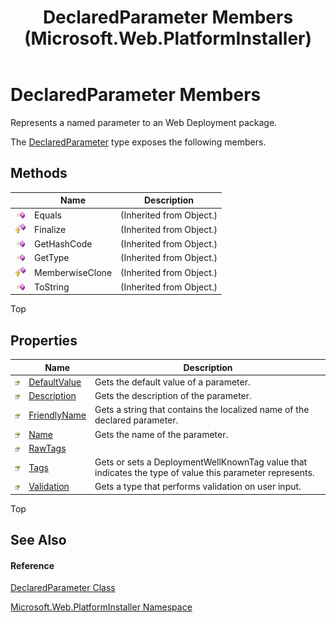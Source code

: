﻿---
title: DeclaredParameter Members (Microsoft.Web.PlatformInstaller)
TOCTitle: DeclaredParameter Members
ms:assetid: AllMembers.T:Microsoft.Web.PlatformInstaller.DeclaredParameter
ms:mtpsurl: https://msdn.microsoft.com/en-us/library/microsoft.web.platforminstaller.declaredparameter_members(v=VS.90)
ms:contentKeyID: 22049633
ms.date: 05/02/2012
mtps_version: v=VS.90
---

# DeclaredParameter Members

Represents a named parameter to an Web Deployment package.

The [DeclaredParameter](declaredparameter-class-microsoft-web-platforminstaller.md) type exposes the following members.

## Methods

<table>
<thead>
<tr class="header">
<th> </th>
<th>Name</th>
<th>Description</th>
</tr>
</thead>
<tbody>
<tr class="odd">
<td><img src="images/Dd565996.pubmethod(en-us,VS.90).gif" title="Public method" alt="Public method" /></td>
<td>Equals</td>
<td>(Inherited from Object.)</td>
</tr>
<tr class="even">
<td><img src="images/Dd565996.protmethod(en-us,VS.90).gif" title="Protected method" alt="Protected method" /></td>
<td>Finalize</td>
<td>(Inherited from Object.)</td>
</tr>
<tr class="odd">
<td><img src="images/Dd565996.pubmethod(en-us,VS.90).gif" title="Public method" alt="Public method" /></td>
<td>GetHashCode</td>
<td>(Inherited from Object.)</td>
</tr>
<tr class="even">
<td><img src="images/Dd565996.pubmethod(en-us,VS.90).gif" title="Public method" alt="Public method" /></td>
<td>GetType</td>
<td>(Inherited from Object.)</td>
</tr>
<tr class="odd">
<td><img src="images/Dd565996.protmethod(en-us,VS.90).gif" title="Protected method" alt="Protected method" /></td>
<td>MemberwiseClone</td>
<td>(Inherited from Object.)</td>
</tr>
<tr class="even">
<td><img src="images/Dd565996.pubmethod(en-us,VS.90).gif" title="Public method" alt="Public method" /></td>
<td>ToString</td>
<td>(Inherited from Object.)</td>
</tr>
</tbody>
</table>


Top

## Properties

<table>
<thead>
<tr class="header">
<th> </th>
<th>Name</th>
<th>Description</th>
</tr>
</thead>
<tbody>
<tr class="odd">
<td><img src="images/Dd565996.pubproperty(en-us,VS.90).gif" title="Public property" alt="Public property" /></td>
<td><a href="declaredparameter-defaultvalue-property-microsoft-web-platforminstaller.md">DefaultValue</a></td>
<td>Gets the default value of a parameter.</td>
</tr>
<tr class="even">
<td><img src="images/Dd565996.pubproperty(en-us,VS.90).gif" title="Public property" alt="Public property" /></td>
<td><a href="declaredparameter-description-property-microsoft-web-platforminstaller.md">Description</a></td>
<td>Gets the description of the parameter.</td>
</tr>
<tr class="odd">
<td><img src="images/Dd565996.pubproperty(en-us,VS.90).gif" title="Public property" alt="Public property" /></td>
<td><a href="declaredparameter-friendlyname-property-microsoft-web-platforminstaller.md">FriendlyName</a></td>
<td>Gets a string that contains the localized name of the declared parameter.</td>
</tr>
<tr class="even">
<td><img src="images/Dd565996.pubproperty(en-us,VS.90).gif" title="Public property" alt="Public property" /></td>
<td><a href="declaredparameter-name-property-microsoft-web-platforminstaller.md">Name</a></td>
<td>Gets the name of the parameter.</td>
</tr>
<tr class="odd">
<td><img src="images/Dd565996.pubproperty(en-us,VS.90).gif" title="Public property" alt="Public property" /></td>
<td><a href="declaredparameter-rawtags-property-microsoft-web-platforminstaller.md">RawTags</a></td>
<td></td>
</tr>
<tr class="even">
<td><img src="images/Dd565996.pubproperty(en-us,VS.90).gif" title="Public property" alt="Public property" /></td>
<td><a href="declaredparameter-tags-property-microsoft-web-platforminstaller.md">Tags</a></td>
<td>Gets or sets a DeploymentWellKnownTag value that indicates the type of value this parameter represents.</td>
</tr>
<tr class="odd">
<td><img src="images/Dd565996.pubproperty(en-us,VS.90).gif" title="Public property" alt="Public property" /></td>
<td><a href="declaredparameter-validation-property-microsoft-web-platforminstaller.md">Validation</a></td>
<td>Gets a type that performs validation on user input.</td>
</tr>
</tbody>
</table>


Top

## See Also

#### Reference

[DeclaredParameter Class](declaredparameter-class-microsoft-web-platforminstaller.md)

[Microsoft.Web.PlatformInstaller Namespace](microsoft-web-platforminstaller-namespace.md)

